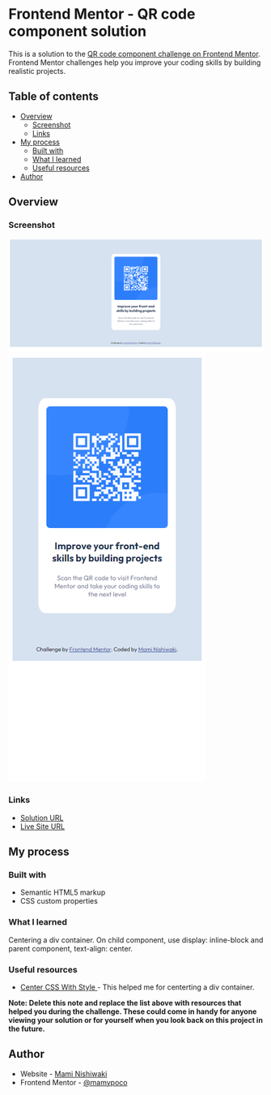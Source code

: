 # Frontend Mentor - QR code component solution

This is a solution to the [QR code component challenge on Frontend Mentor](https://www.frontendmentor.io/challenges/qr-code-component-iux_sIO_H). Frontend Mentor challenges help you improve your coding skills by building realistic projects.

## Table of contents

- [Overview](#overview)
  - [Screenshot](#screenshot)
  - [Links](#links)
- [My process](#my-process)
  - [Built with](#built-with)
  - [What I learned](#what-i-learned)
  - [Useful resources](#useful-resources)
- [Author](#author)

## Overview

### Screenshot

![](./screenshot/qr-desktop.png)
![](./screenshot/qr-mobile.png)

### Links

- [Solution URL](https://www.frontendmentor.io/solutions/just-html-and-css-6MvGIwonB2)
- [Live Site URL](https://mami-qr-code.netlify.app/)

## My process

### Built with

- Semantic HTML5 markup
- CSS custom properties

### What I learned

Centering a div container. On child component, use display: inline-block and parent component, text-align: center.

### Useful resources

- [Center CSS With Style ](https://betterprogramming.pub/how-to-center-things-with-style-in-css-dc87b7542689) - This helped me for centerting a div container.

**Note: Delete this note and replace the list above with resources that helped you during the challenge. These could come in handy for anyone viewing your solution or for yourself when you look back on this project in the future.**

## Author

- Website - [Mami Nishiwaki](http://portfolio.tobymon.com/)
- Frontend Mentor - [@mamypoco](https://www.frontendmentor.io/profile/mamypoco)
